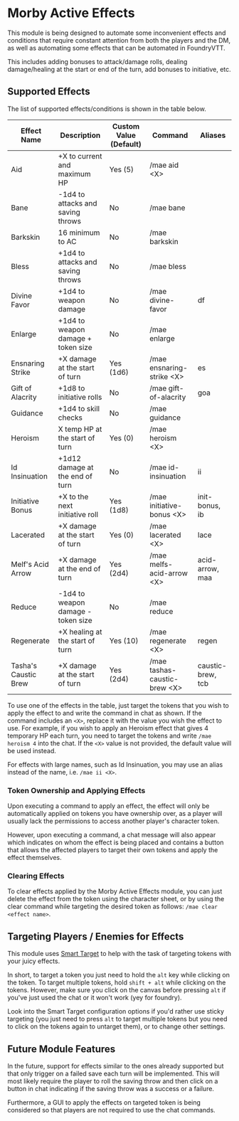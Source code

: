 # Morby Active Effects

This module is being designed to automate some inconvenient effects and conditions that require constant attention from both the players and the DM, as well as automating some effects that can be automated in FoundryVTT.

This includes adding bonuses to attack/damage rolls, dealing damage/healing at the start or end of the turn, add bonuses to initiative, etc.

## Supported Effects

The list of supported effects/conditions is shown in the table below.

| Effect Name          | Description                        | Custom Value (Default) | Command                        | Aliases           |
| -------------------- | ---------------------------------- | ---------------------- | ------------------------------ | ----------------- |
| Aid                  | +X to current and maximum HP       | Yes (5)                | /mae aid \<X\>                 |                   |
| Bane                 | -1d4 to attacks and saving throws  | No                     | /mae bane                      |                   |
| Barkskin             | 16 minimum to AC                   | No                     | /mae barkskin                  |                   |
| Bless                | +1d4 to attacks and saving throws  | No                     | /mae bless                     |                   |
| Divine Favor         | +1d4 to weapon damage              | No                     | /mae divine-favor              | df                |
| Enlarge              | +1d4 to weapon damage + token size | No                     | /mae enlarge                   |                   |
| Ensnaring Strike     | +X damage at the start of turn     | Yes (1d6)              | /mae ensnaring-strike \<X\>    | es                |
| Gift of Alacrity     | +1d8 to initiative rolls           | No                     | /mae gift-of-alacrity          | goa               |
| Guidance             | +1d4 to skill checks               | No                     | /mae guidance                  |                   |
| Heroism              | X temp HP at the start of turn     | Yes (0)                | /mae heroism \<X\>             |                   |
| Id Insinuation       | +1d12 damage at the end of turn    | No                     | /mae id-insinuation            | ii                |
| Initiative Bonus     | +X to the next initiative roll     | Yes (1d8)              | /mae initiative-bonus \<X\>    | init-bonus, ib    |
| Lacerated            | +X damage at the start of turn     | Yes (0)                | /mae lacerated  \<X\>          | lace              |
| Melf's Acid Arrow    | +X damage at the end of turn       | Yes (2d4)              | /mae melfs-acid-arrow  \<X\>   | acid-arrow, maa   |
| Reduce               | -1d4 to weapon damage - token size | No                     | /mae reduce                    |                   |
| Regenerate           | +X healing at the start of turn    | Yes (10)               | /mae regenerate  \<X\>         | regen             |
| Tasha's Caustic Brew | +X damage at the start of turn     | Yes (2d4)              | /mae tashas-caustic-brew \<X\> | caustic-brew, tcb |

To use one of the effects in the table, just target the tokens that you wish to apply the effect to and write the command in chat as shown. If the command includes an  `<X>`, replace it with the value you wish the effect to use. For example, if you wish to apply an Heroism effect that gives 4 temporary HP each turn, you need to target the tokens and write `/mae heroism 4` into the chat. If the `<X>` value is not provided, the default value will be used instead.

For effects with large names, such as Id Insinuation, you may use an alias instead of the name, i.e. `/mae ii <X>`.

### Token Ownership and Applying Effects

Upon executing a command to apply an effect, the effect will only be automatically applied on tokens you have ownership over, as a player will usually lack the permissions to access another player's character token.

However, upon executing a command, a chat message will also appear which indicates on whom the effect is being placed and contains a button that allows the affected players to target their own tokens and apply the effect themselves.

### Clearing Effects

To clear effects applied by the Morby Active Effects module, you can just delete the effect from the token using the character sheet, or by using the clear command while targeting the desired token as follows: `/mae clear <effect name>`.

## Targeting Players / Enemies for Effects

This module uses [Smart Target](https://foundryvtt.com/packages/smarttarget) to help with the task of targeting tokens with your juicy effects.

In short, to target a token you just need to hold the `alt` key while clicking on the token. To target multiple tokens, hold `shift + alt` while clicking on the tokens. However, make sure you click on the canvas before pressing `alt` if you've just used the chat or it won't work (yey for foundry).

Look into the Smart Target configuration options if you'd rather use sticky targeting (you just need to press `alt` to target multiple tokens but you need to click on the tokens again to untarget them), or to change other settings.

## Future Module Features

In the future, support for effects similar to the ones already supported but that only trigger on a failed save each turn will be implemented. This will most likely require the player to roll the saving throw and then click on a button in chat indicating if the saving throw was a success or a failure.

Furthermore, a GUI to apply the effects on targeted token is being considered so that players are not required to use the chat commands.
